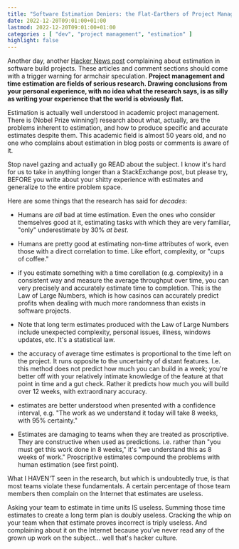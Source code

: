 ```yaml
---
title: "Software Estimation Deniers: the Flat-Earthers of Project Management"
date: 2022-12-20T09:01:00+01:00
lastmod: 2022-12-20T09:01:00+01:00
categories : [ "dev", "project management", "estimation" ]
highlight: false
---
```

Another day, another [Hacker News post](https://news.ycombinator.com/item?id=34061206) complaining about estimation in software build projects. These articles and comment sections should come with a trigger warning for armchair speculation. **Project management and time estimation are fields of serious research. Drawing conclusions from your personal experience, with no idea what the research says, is as silly as writing your experience that the world is obviously flat.**

Estimation is actually well understood in academic project management. There is (Nobel Prize winning!) research about what, actually, are the problems inherent to estimation, and how to produce specific and accurate estimates despite them. This academic field is almost 50 years old, and no one who complains about estimation in blog posts or comments is aware of it.

Stop navel gazing and actually go READ about the subject. I know it's hard for us to take in anything longer than a StackExchange post, but please try, BEFORE you write about your shitty experience with estimates and generalize to the entire problem space.

Here are some things that the research has said for *decades*:

- Humans are *all* bad at time estimation. Even the ones who consider themselves good at it, estimating tasks with which they are very familiar, "only" underestimate by 30% *at best*.

- Humans are pretty good at estimating non-time attributes of work, even those with a direct correlation to time. Like effort, complexity, or "cups of coffee."

- if you estimate something with a time corellation (e.g. complexity) in a consistent way and measure the average throughput over time, you can very precisely and accurately estimate time to completion. This is the Law of Large Numbers, which is how casinos can accurately predict profits when dealing with much more randomness than exists in software projects.

- Note that long term estimates produced with the Law of Large Numbers include unexpected complexity, personal issues, illness, windows updates, etc. It's a statistical law.

- the accuracy of average time estimates is proportional to the time left on the project. It runs opposite to the uncertainty of distant features. I.e. this method does not predict how much you can build in a week; you're better off with your relatively intimate knowledge of the feature at that point in time and a gut check. Rather it predicts how much you will build over 12 weeks, with extraordinary accuracy.

- estimates are better understood when presented with a confidence interval, e.g. "The work as we understand it today will take 8 weeks, with 95% certainty."

- Estimates are damaging to teams when they are treated as proscriptive. They are constructive when used as predictions. i.e. rather than "you must get this work done in 8 weeks," it's "we understand this as 8 weeks of work." Proscriptive estimates compound the problems with human estimation (see first point).

What I HAVEN'T seen in the research, but which is undoubtedly true, is that most teams violate these fundamentals. A certain percentage of those team members then complain on the Internet that estimates are useless.

Asking your team to estimate in time units IS useless. Summing those time estimates to create a long term plan is doubly useless. Cracking the whip on your team when that estimate proves incorrect is triply useless. And complaining about it on the Internet because you've never read any of the grown up work on the subject... well that's hacker culture.

